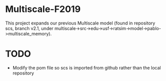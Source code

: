# Multiscale-F2019

This project expands our previous Multiscale model (found in repository scs, branch v2.1, under multiscale->src->edu->usf->ratsim->model->pablo->multiscale_memory).

# TODO

* Modify the pom file so scs is imported from github rather than the local repository